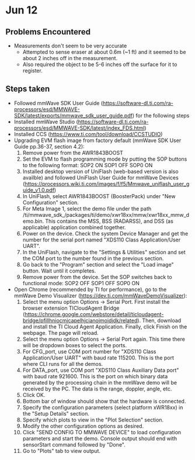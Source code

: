 # Jun 12
## Problems Encountered
* Measurements don't seem to be very accurate
	* Attempted to sense eraser at about 0.6m (~1 ft) and it seemed to be about 2 inches off in the measurement.
	* Also required the object to be 5-6 inches off the surface for it to register. 
## Steps taken
* Followed mmWave SDK User Guide (https://software-dl.ti.com/ra-processors/esd/MMWAVE-SDK/latest/exports/mmwave_sdk_user_guide.pdf) for the following steps
* Installed mmWave Studio (https://software-dl.ti.com/ra-processors/esd/MMWAVE-SDK/latest/index_FDS.html)
* Installed CCS (https://www.ti.com/tool/download/CCSTUDIO)
* Upgrading EVM flash image from factory default (mmWave SDK User Guide pp.36-37, section 4.2):
	1. Remove power from the AWR1843BOOST
	2. Set the EVM to flash programming mode by putting the SOP buttons to the following format:
		SOP2 ON
		SOP1 OFF
		SOP0 ON
	3. Installed desktop version of UniFlash (web-based version is also availble) and followed UniFlash User Guide for mmWave Devices (https://processors.wiki.ti.com/images/f/f5/Mmwave_uniflash_user_guide_v1.0.pdf)
	4. In UniFlash, select AWR1843BOOST (BoosterPack) under "New Configuration" section.
	5. For Meta Image 1, select the demo file under the path /ti/mmwave_sdk_<ver>/packages/ti/demo/xwr18xx/mmw/xwr18xx_mmw_demo.bin. This contains the MSS, BSS (RADARSS), and DSS (as applicable) application combined together.
	6. Power on the device. Check the system Device Manager and get the number for the serial port named "XDS110 Class Application/User UART".
	7. In the UniFlash, navigate to the "Settings & Utilities" section and set the COM port to the number found in the previous section.
	8. Go back to the "Program" section and select the "Load image" button. Wait until it completes.
	9. Remove power from the device. Set the SOP switches back to functional mode:
		SOP2 OFF
		SOP1 OFF
		SOP0 ON
* Open Chrome (recommended by TI for performance), go to the mmWave Demo Visualizer (https://dev.ti.com/mmWaveDemoVisualizer):
	1. Select the menu option Options -> Serial Port. First install the browser extension TICloudAgent Bridge (https://chrome.google.com/webstore/detail/ticloudagent-bridge/pfillhniocmjcapelhjcianojmoidjdk/related). Then, download and install the TI Cloud Agent Application. Finally, click Finish on the webpage. The page will reload.
	2. Select the menu option Options -> Serial Port again. This time there will be dropdown boxes to select the ports.
	3. For CFG_port, use COM port number for "XDS110 Class Application/User UART" with baud rate 115200. This is the port where CLI runs for all the demos.
	4. For DATA_port, use COM port "XDS110 Class Auxiliary Data port" with baud rate 921600. This is the port on which binary data generated by the processing chain in the mmWave demo will be received by the PC. The data is the range, doppler, angle, etc. 
	5. Click OK.
	6. Bottom bar of window should show that the hardware is connected. 
	7. Specify the configuration parameters (select platform xWR18xx) in the "Setup Details" section.
	8. Specify which plots to view in the "Plot Selection" section.
	9. Modify the other configuration options as desired.
	10. Click "SEND CONFIG TO MMWAVE DEVICE" to load configuration parameters and start the demo. Console output should end with sensorStart command followed by "Done".
	11. Go to "Plots" tab to view output.